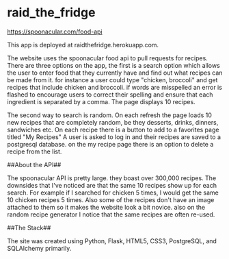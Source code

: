 # raid_the_fridge

https://spoonacular.com/food-api

This app is deployed at raidthefridge.herokuapp.com.

The website uses the spoonacular food api to pull requests for recipes. There are three options on the app, the first is a search option which allows the user to enter food that they currently have and find out what recipes can be made from it. for instance a user could type "chicken, broccoli" and get recipes that include chicken and broccoli. if words are misspelled an error is flashed to encourage users to correct their spelling and ensure that each ingredient is separated by a comma. The page displays 10 recipes.

The second way to search is random. On each refresh the page loads 10 new recipes that are completely random, be they desserts, drinks, dinners, sandwiches etc. On each recipe there is a button to add to a favorites page titled "My Recipes" A user is asked to log in and their recipes are saved to a postgresql database. on the my recipe page there is an option to delete a recipe from the list.

##About the API##

The spoonacular API is pretty large. they boast over 300,000 recipes. The downsides that I've noticed are that the same 10 recipes show up for each search. For example if I searched for chicken 5 times, I would get the same 10 chicken recipes 5 times. Also some of the recipes don't have an image attached to them so it makes the website look a bit novice. also on the random recipe generator I notice that the same recipes are often re-used. 

##The Stack##

The site was created using Python, Flask, HTML5, CSS3, PostgreSQL, and SQLAlchemy primarily.

